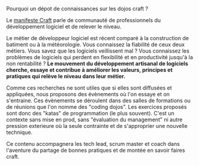 Pourquoi un dépot de connaissances sur les dojos craft ?

Le [manifeste Craft](http://manifesto.softwarecraftsmanship.org/#/fr-fr) parle de communauté de professionnels du développement logiciel et de relever le niveau.

Le métier de développeur logiciel est récent comparé à la construction de batiment ou à la météorologie.
Vous connaissez la fiabilité de ceux deux métiers.
Vous savez que les logiciels veillissent mal ?
Vous connaissez les problèmes de logiciels qui perdent en flexibilité et en productivité jusqu'à la non rentabilité ?
**Le mouvement du développement artisanal de logiciels cherche, essaye et contribue à améliorer les valeurs, principes et pratiques qui relève le niveau dans leur métier.**

Comme ces recherches ne sont utiles que si elles sont diffusées et appliquées, nous proposons des évènements où l'on essaye et on s'entraine.
Ces évènements se déroulent dans des salles de formations ou de réunions que l'on nomme des "coding dojos".
Les exercices proposés sont donc des "katas" de programmation (le plus souvent).
C'est un contexte sans mise en prod, sans "évaluation du management" ni autre pression exterieure où la seule contrainte et de s'approprier une nouvelle technique.

Ce contenu accompagnera les tech lead, scrum master et coach dans l'aventure du partage de bonnes pratiques et de montée en savoir faires craft.

